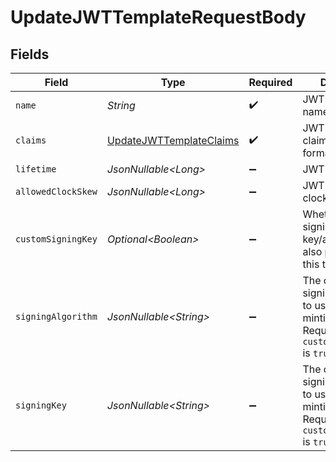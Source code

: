 # UpdateJWTTemplateRequestBody


## Fields

| Field                                                                                                | Type                                                                                                 | Required                                                                                             | Description                                                                                          |
| ---------------------------------------------------------------------------------------------------- | ---------------------------------------------------------------------------------------------------- | ---------------------------------------------------------------------------------------------------- | ---------------------------------------------------------------------------------------------------- |
| `name`                                                                                               | *String*                                                                                             | :heavy_check_mark:                                                                                   | JWT template name                                                                                    |
| `claims`                                                                                             | [UpdateJWTTemplateClaims](../../models/operations/UpdateJWTTemplateClaims.md)                        | :heavy_check_mark:                                                                                   | JWT template claims in JSON format                                                                   |
| `lifetime`                                                                                           | *JsonNullable\<Long>*                                                                                | :heavy_minus_sign:                                                                                   | JWT token lifetime                                                                                   |
| `allowedClockSkew`                                                                                   | *JsonNullable\<Long>*                                                                                | :heavy_minus_sign:                                                                                   | JWT token allowed clock skew                                                                         |
| `customSigningKey`                                                                                   | *Optional\<Boolean>*                                                                                 | :heavy_minus_sign:                                                                                   | Whether a custom signing key/algorithm is also provided for this template                            |
| `signingAlgorithm`                                                                                   | *JsonNullable\<String>*                                                                              | :heavy_minus_sign:                                                                                   | The custom signing algorithm to use when minting JWTs. Required if `custom_signing_key` is `true`.   |
| `signingKey`                                                                                         | *JsonNullable\<String>*                                                                              | :heavy_minus_sign:                                                                                   | The custom signing private key to use when minting JWTs. Required if `custom_signing_key` is `true`. |